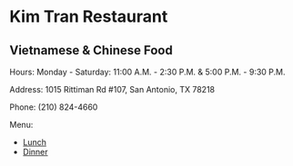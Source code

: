 # Kim Tran Restaurant
## Vietnamese & Chinese Food

Hours: Monday - Saturday: 11:00 A.M. - 2:30 P.M. & 5:00 P.M. - 9:30 P.M.

Address: 1015 Rittiman Rd #107, San Antonio, TX 78218

Phone: (210) 824-4660

Menu:
- [Lunch](./lunch.html)
- [Dinner](./dinner.html)
